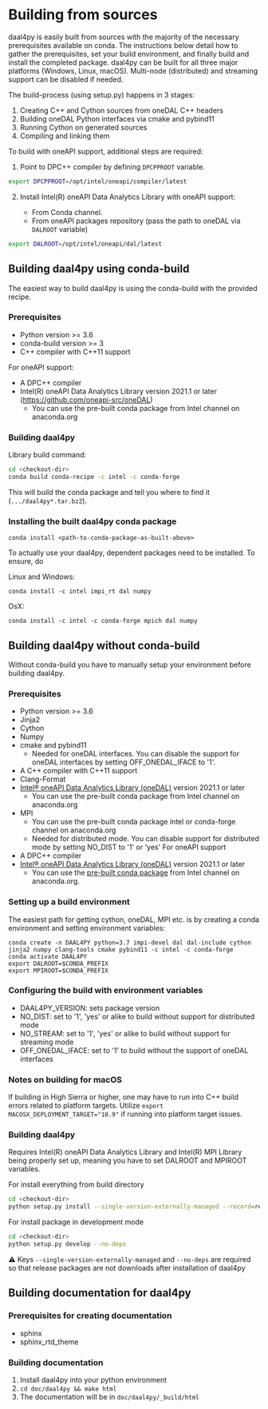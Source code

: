 # Building from sources
daal4py is easily built from sources with the majority of the necessary prerequisites available on conda. The instructions below detail how to gather the prerequisites, set your build environment, and finally build and install the completed package. daal4py can be built for all three major platforms (Windows, Linux, macOS). Multi-node (distributed) and streaming support can be disabled if needed.

The build-process (using setup.py) happens in 3 stages:
1. Creating C++ and Cython sources from oneDAL C++ headers
2. Building oneDAL Python interfaces via cmake and pybind11
3. Running Cython on generated sources
4. Compiling and linking them

To build with oneAPI support, additional steps are required:
1. Point to DPC++ compiler by defining ``DPCPPROOT`` variable.

```bash
export DPCPPROOT=/opt/intel/oneapi/compiler/latest
```
2. Install Intel(R) oneAPI Data Analytics Library with oneAPI support:

    - From Conda channel.
    - From oneAPI packages repository (pass the path to oneDAL via ``DALROOT`` variable)

```bash
export DALROOT=/opt/intel/oneapi/dal/latest
```

## Building daal4py using conda-build
The easiest way to build daal4py is using the conda-build with the provided recipe.

### Prerequisites
* Python version >= 3.6
* conda-build version >= 3
* C++ compiler with C++11 support

For oneAPI support:
* A DPC++ compiler
* Intel(R) oneAPI Data Analytics Library version 2021.1 or later (https://github.com/oneapi-src/oneDAL)
  * You can use the pre-built conda package from Intel channel on anaconda.org

### Building daal4py
Library build command:
```bash
cd <checkout-dir>
conda build conda-recipe -c intel -c conda-forge
```
This will build the conda package and tell you where to find it (```.../daal4py*.tar.bz2```).

### Installing the built daal4py conda package
```
conda install <path-to-conda-package-as-built-above>
```
To actually use your daal4py, dependent packages need to be installed. To ensure, do

Linux and Windows:
```
conda install -c intel impi_rt dal numpy
```
OsX:
```
conda install -c intel -c conda-forge mpich dal numpy
```

## Building daal4py without conda-build
Without conda-build you have to manually setup your environment before building daal4py.

### Prerequisites
* Python version >= 3.6
* Jinja2
* Cython
* Numpy
* cmake and pybind11
  * Needed for oneDAL interfaces. You can disable the support for oneDAL interfaces by setting OFF_ONEDAL_IFACE to '1'.
* A C++ compiler with C++11 support
* Clang-Format
* [Intel® oneAPI Data Analytics Library (oneDAL)](https://github.com/oneapi-src/oneDAL) version 2021.1 or later
  * You can use the pre-built conda package from Intel channel on anaconda.org
* MPI
  * You can use the pre-built conda package intel or conda-forge channel on anaconda.org
  * Needed for distributed mode. You can disable support for distributed mode by setting NO_DIST to '1' or 'yes'
For oneAPI support
* A DPC++ compiler
* [Intel® oneAPI Data Analytics Library (oneDAL)](https://github.com/oneapi-src/oneDAL) version 2021.1 or later
  * You can use the [pre-built conda package](https://anaconda.org/intel/dal) from Intel channel on anaconda.org.

### Setting up a build environment
The easiest path for getting cython, oneDAL, MPI etc. is by creating a conda environment and setting environment variables:
```
conda create -n DAAL4PY python=3.7 impi-devel dal dal-include cython jinja2 numpy clang-tools cmake pybind11 -c intel -c conda-forge
conda activate DAAL4PY
export DALROOT=$CONDA_PREFIX
export MPIROOT=$CONDA_PREFIX
```

### Configuring the build with environment variables
* DAAL4PY_VERSION: sets package version
* NO_DIST: set to '1', 'yes' or alike to build without support for distributed mode
* NO_STREAM: set to '1', 'yes' or alike to build without support for streaming mode
* OFF_ONEDAL_IFACE: set to '1' to build without the support of oneDAL interfaces

### Notes on building for macOS
If building in High Sierra or higher, one may have to run into C++ build errors related to platform targets. Utilize ```export MACOSX_DEPLOYMENT_TARGET="10.9"``` if running into platform target issues.

### Building daal4py
Requires Intel(R) oneAPI Data Analytics Library and Intel(R) MPI Library being properly set up, meaning you have to set DALROOT and MPIROOT variables.

For install everything from build directory

```bash
cd <checkout-dir>
python setup.py install --single-version-externally-managed --record=record.txt
```

For install package in development mode

```bash
cd <checkout-dir>
python setup.py develop --no-deps
```

⚠️ Keys `--single-version-externally-managed` and `--no-deps` are required so that release packages are not downloads after installation of daal4py

## Building documentation for daal4py
### Prerequisites for creating documentation
* sphinx
* sphinx_rtd_theme

### Building documentation
1. Install daal4py into your python environment
2. ```cd doc/daal4py && make html```
3. The documentation will be in ```doc/daal4py/_build/html```
